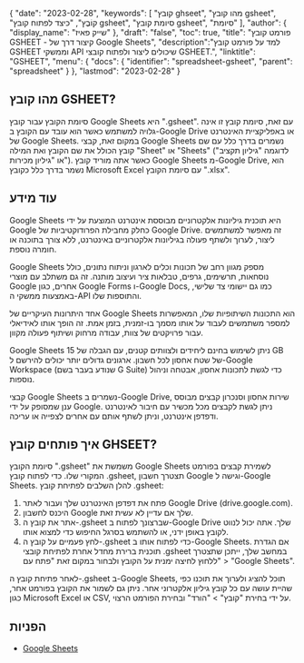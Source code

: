 {
"date": "2023-02-28",
  "keywords": [
"קובץ ghseet",
"מהו קובץ gsheet",
"קוֹבֶץ",
"כיצד לפתוח קובץ gsheet",
"סיומת קובץ gsheet",
"סיומת"
],
  "author": {
"display_name": "שייק פאיז"
},
"draft": "false",
"toc": true,
"title": "פורמט קובץ GSHEET - קיצור דרך של Google Sheets",
  "description":"למד על פורמט קובץ GSHEET וממשקי API שיכולים ליצור ולפתוח קובצי GSHEET.",
  "linktitle": "GSHEET",
  "menu": {
    "docs": {
      "identifier": "spreadsheet-gsheet",
      "parent": "spreadsheet"
}
},
"lastmod": "2023-02-28"
}

## מהו קובץ GSHEET?

סיומת הקובץ עבור קובץ Google Sheets היא ".gsheet". עם זאת, סיומת קובץ זו אינה גלויה למשתמש כאשר הוא עובד עם הקובץ ב-Google Drive או באפליקציית האינטרנט של Google Sheets. במקום זאת, קבצי Google Sheets נשמרים בדרך כלל עם שם קובץ הכולל את שם הקובץ ואת המילה "Sheet" או "Sheets" (לדוגמה "גיליון תקציב" או "גיליון מכירות"). כאשר אתה מוריד קובץ Google Sheets מ-Google Drive, הוא נשמר בדרך כלל כקובץ Microsoft Excel עם סיומת הקובץ ".xlsx".

## עוד מידע

Google Sheets היא תוכנית גיליונות אלקטרוניים מבוססת אינטרנט המוצעת על ידי Google כחלק מחבילת הפרודוקטיביות של Google Drive. זה מאפשר למשתמשים ליצור, לערוך ולשתף פעולה בגיליונות אלקטרוניים באינטרנט, ללא צורך בתוכנה או חומרה נוספת.

Google Sheets מספק מגוון רחב של תכונות וכלים לארגון וניתוח נתונים, כולל נוסחאות, תרשימים, גרפים, טבלאות ציר ועיצוב מותנה. זה גם משתלב עם מוצרי Google אחרים, כגון Google Forms ו-Google Docs, כמו גם יישומי צד שלישי, באמצעות ממשקי ה-API והתוספות שלו.

אחד היתרונות העיקריים של Google Sheets הוא התכונות השיתופיות שלו, המאפשרות למספר משתמשים לעבוד על אותו מסמך בו-זמנית, בזמן אמת. זה הופך אותו לאידיאלי עבור פרויקטים של צוות, עבודה מרחוק ושיתוף פעולה מקוון.

Google Sheets ניתן לשימוש בחינם ליחידים ולצוותים קטנים, עם הגבלה של 15 GB של שטח אחסון לכל חשבון. ארגונים גדולים יותר יכולים להירשם ל-Google Workspace (שנודע בעבר בשם G Suite) כדי לגשת לתכונות אחסון, אבטחה וניהול נוספות.

קבצי Google Sheets נשמרים ב-Google Drive, שירות אחסון וסנכרון קבצים מבוסס ענן שמסופק על ידי Google. ניתן לגשת לקבצים מכל מכשיר עם חיבור לאינטרנט ודפדפן אינטרנט, וניתן לשתף אותם עם אחרים לצפייה או עריכה.

## איך פותחים קובץ GHSEET?

סיומת הקובץ ".gsheet" משמשת את Google Sheets לשמירת קבצים בפורמט המקורי שלו. כדי לפתוח קובץ .gsheet, תצטרך חשבון Google וגישה ל-Google Sheets. להלן השלבים לפתיחת קובץ .gsheet:

1. פתח את דפדפן האינטרנט שלך ועבור לאתר Google Drive (drive.google.com).
2. היכנס לחשבון Google שלך אם עדיין לא עשית זאת.
3. אתר את קובץ ה-.gsheet שברצונך לפתוח ב-Google Drive שלך. אתה יכול לנווט לקובץ באופן ידני, או להשתמש בסרגל החיפוש כדי למצוא אותו.
4. לחץ פעמיים על קובץ ה-.gsheet כדי לפתוח אותו ב-Google Sheets. אם הגדרת תוכנית ברירת מחדל אחרת לפתיחת קובצי .gsheet במחשב שלך, ייתכן שתצטרך ללחוץ לחיצה ימנית על הקובץ ולבחור במקום זאת "פתח עם" > "Google Sheets".

לאחר פתיחת קובץ ה-.gsheet ב-Google Sheets, תוכל להציג ולערוך את תוכנו כפי שהיית עושה עם כל קובץ גיליון אלקטרוני אחר. ניתן גם לשמור את הקובץ בפורמט אחר, כגון Microsoft Excel או CSV, על ידי בחירת "קובץ" > "הורד" ובחירת הפורמט הרצוי.

## הפניות
* [Google Sheets](https://en.wikipedia.org/wiki/Google_Sheets)
